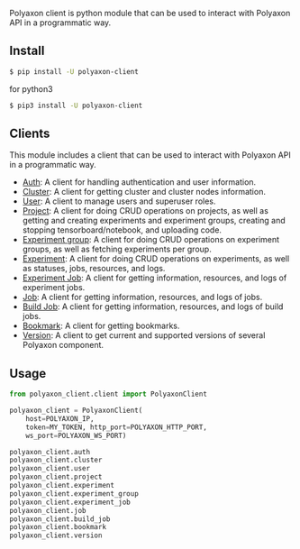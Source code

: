 Polyaxon client is python module that can be used to interact with Polyaxon API in a programmatic way.

## Install

```bash
$ pip install -U polyaxon-client
```

for python3

```bash
$ pip3 install -U polyaxon-client
```

## Clients

This module includes a client that can be used to interact with Polyaxon API in a programmatic way.


 * [Auth](clients/auth): A client for handling authentication and user information.
 * [Cluster](clients/cluster): A client for getting cluster and cluster nodes information.
 * [User](clients/user): A client to manage users and superuser roles.
 * [Project](clients/project): A client for doing CRUD operations on projects, as well as getting and creating experiments and experiment groups, creating and stopping tensorboard/notebook, and uploading code.
 * [Experiment group](clients/experiment_group): A client for doing CRUD operations on experiment groups, as well as fetching experiments per group.
 * [Experiment](clients/experiment): A client for doing CRUD operations on experiments, as well as statuses, jobs, resources, and logs.
 * [Experiment Job](clients/experiment_job): A client for getting information, resources, and logs of experiment jobs.
 * [Job](clients/job): A client for getting information, resources, and logs of jobs.
 * [Build Job](clients/build_job): A client for getting information, resources, and logs of build jobs.
 * [Bookmark](clients/bookmark): A client for getting bookmarks.
 * [Version](clients/version): A client to get current and supported versions of several Polyaxon component.


## Usage

```python
from polyaxon_client.client import PolyaxonClient

polyaxon_client = PolyaxonClient(
    host=POLYAXON_IP,
    token=MY_TOKEN, http_port=POLYAXON_HTTP_PORT,
    ws_port=POLYAXON_WS_PORT)

polyaxon_client.auth
polyaxon_client.cluster
polyaxon_client.user
polyaxon_client.project
polyaxon_client.experiment
polyaxon_client.experiment_group
polyaxon_client.experiment_job
polyaxon_client.job
polyaxon_client.build_job
polyaxon_client.bookmark
polyaxon_client.version
```
